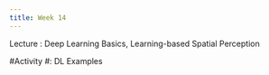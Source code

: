 ```yaml
---
title: Week 14
---
```


Lecture
: Deep Learning Basics, Learning-based Spatial Perception

#Activity
#: DL Examples
